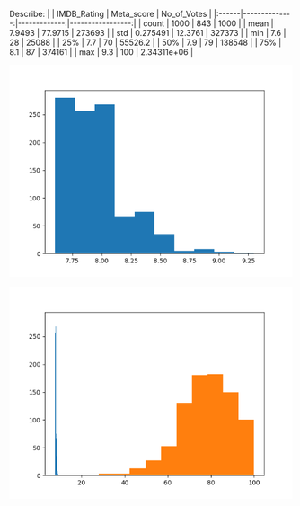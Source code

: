 Describe:
|       |   IMDB_Rating |   Meta_score |      No_of_Votes |
|:------|--------------:|-------------:|-----------------:|
| count |   1000        |     843      |   1000           |
| mean  |      7.9493   |      77.9715 | 273693           |
| std   |      0.275491 |      12.3761 | 327373           |
| min   |      7.6      |      28      |  25088           |
| 25%   |      7.7      |      70      |  55526.2         |
| 50%   |      7.9      |      79      | 138548           |
| 75%   |      8.1      |      87      | 374161           |
| max   |      9.3      |     100      |      2.34311e+06 |

![Rating_plot](Rating_plot.png)


![MetaScore_plot](MetaScore_plot.png)
